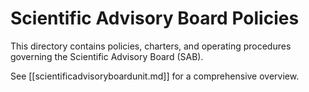 # Scientific Advisory Board Policies

This directory contains policies, charters, and operating procedures governing the Scientific Advisory Board (SAB).

See [[scientificadvisoryboardunit.md]] for a comprehensive overview. 